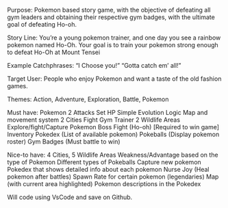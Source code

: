 Purpose:
Pokemon based story game, with the objective of defeating all gym leaders and obtaining their respective gym badges, with the ultimate goal of defeating Ho-oh.

Story Line: 
You’re a young pokemon trainer, and one day you see a rainbow pokemon named Ho-Oh. Your goal is to train your pokemon strong enough to defeat Ho-Oh at Mount Tensei

Example Catchphrases:
“I Choose you!”
“Gotta catch em’ all!”

Target User:
People who enjoy Pokemon and want a taste of the old fashion games.

Themes:
Action, Adventure, Exploration, Battle, Pokemon



Must have:
Pokemon
2 Attacks
Set HP
Simple Evolution Logic
Map and movement system
2 Cities
Fight Gym Trainer
2 Wildlife Areas
Explore/fight/Capture Pokemon
Boss Fight (Ho-oh) [Required to win game]
Inventory
Pokedex (List of available pokemon)
Pokeballs (Display pokemon roster)
Gym Badges (Must battle to win)

Nice-to have:
4 Cities, 5 Wildlife Areas
Weakness/Advantage based on the type of Pokemon
Different types of Pokeballs
Capture new pokemon
Pokedex that shows detailed info about each pokemon
Nurse Joy (Heal pokemon after battles)
Spawn Rate for certain pokemon (legendaries)
Map (with current area highlighted)
Pokemon descriptions in the Pokedex


Will code using VsCode and save on Github.
